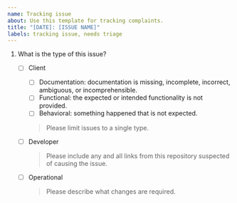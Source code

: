 ```yaml
---
name: Tracking issue
about: Use this template for tracking complaints.
title: "[DATE]: [ISSUE NAME]"
labels: tracking issue, needs triage
---
```


1. What is the type of this issue?
    - [ ] Client

        - [ ] Documentation: documentation is missing, incomplete, incorrect, ambiguous, or incomprehensible.
        - [ ] Functional: the expected or intended functionality is not provided.
        - [ ] Behavioral: something happened that is not expected.

        > Please limit issues to a single type.

    - [ ] Developer

        > Please include any and all links from this repository suspected of causing the issue.

    - [ ] Operational

        > Please describe what changes are required.
